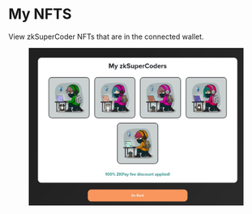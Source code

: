 # My NFTS

View zkSuperCoder NFTs that are in the connected wallet.

<figure><img src="../.gitbook/assets/mynfts.jpg" alt=""><figcaption></figcaption></figure>
